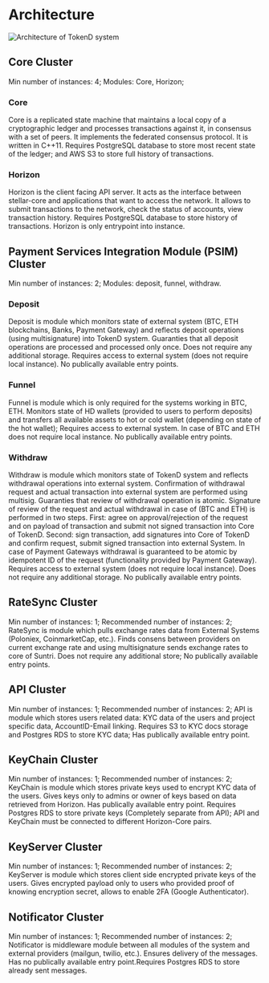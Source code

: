 # Architecture

![Architecture of TokenD system](https://lh4.googleusercontent.com/_ELztJW0hlR4-b6Og0mXEcFnX2O_5trs1P75pxxGvI3OuzGZZ0AxhZE0XEfjYpucadE20M8OHkbgQtadu7hN-1bkaS-7lv2D4I1LM1U5cHCMalzmVXdjh_NcuLPiPfCKepxIpaQv)

## Core Cluster

Min number of instances: 4;
Modules: Core, Horizon;

### Core

Core is a replicated state machine that maintains a local copy of a cryptographic ledger and processes transactions against it, in consensus with a set of peers. It implements the federated consensus protocol. It is written in C++11. Requires PostgreSQL database to store most recent state of the ledger; and AWS S3 to store full history of transactions.

### Horizon

Horizon is the client facing API server. It acts as the interface between stellar-core and applications that want to access the network. It allows to submit transactions to the network, check the status of accounts, view transaction history. Requires PostgreSQL database to store history of transactions. Horizon is only entrypoint into instance.

## Payment Services Integration Module (PSIM) Cluster

Min number of instances: 2;
Modules: deposit, funnel, withdraw.

### Deposit

Deposit is module which monitors state of external system (BTC, ETH blockchains, Banks, Payment Gateway) and reflects deposit operations (using multisignature) into TokenD system. Guaranties that all deposit operations are processed and processed only once. Does not require any additional storage. Requires access to external system (does not require local instance). No publically available entry points. 

### Funnel

Funnel is module which is only required for the systems working in BTC, ETH. Monitors state of HD wallets (provided to users to perform deposits) and transfers all available assets to hot or cold wallet (depending on state of the hot wallet); Requires access to external system. In case of BTC and ETH does not require local instance. No publically available entry points.

### Withdraw

Withdraw is module which monitors state of TokenD system and reflects withdrawal operations into external system. Confirmation of withdrawal request and actual transaction into external system are performed using multisig. Guaranties that review of withdrawal operation is atomic. Signature of review of the request and actual withdrawal in case of (BTC and ETH) is performed in two steps. First: agree on approval/rejection of the request and on payload of transaction and submit not signed transaction into Core of TokenD. Second: sign transaction, add signatures into Core of TokenD and confirm request, submit signed transaction into external System. In case of Payment Gateways withdrawal is guaranteed to be atomic by idempotent ID of the request (functionality provided by Payment Gateway). Requires access to external system (does not require local instance). Does not require any additional storage. No publically available entry points.

## RateSync Cluster

Min number of instances: 1;
Recommended number of instances: 2;
RateSync is module which pulls exchange rates data from External Systems (Poloniex, CoinmarketCap, etc.). Finds consens between providers on current exchange rate and using multisignature sends exchange rates to core of Suntri. Does not require any additional store; No publically available entry points. 

## API Cluster

Min number of instances: 1;
Recommended number of instances: 2;
API is module which stores users related data: KYC data of the users and project specific data, AccountID-Email linking. Requires S3 to KYC docs storage and Postgres RDS to store KYC data; Has publically available entry point.

## KeyChain Cluster

Min number of instances: 1;
Recommended number of instances: 2;
KeyChain is module which stores private keys used to encrypt KYC data of the users. Gives keys only to admins or owner of keys based on data retrieved from Horizon. Has publically available entry point. Requires Postgres RDS to store private keys (Completely separate from API); API and KeyChain must be connected to different Horizon-Core pairs.

## KeyServer Cluster 

 Min number of instances: 1;
Recommended number of instances: 2;
KeyServer is module which stores client side encrypted private keys of the users. Gives encrypted payload only to users who provided proof of knowing encryption secret, allows to enable 2FA (Google Authenticator).

## Notificator Cluster

Min number of instances: 1;
Recommended number of instances: 2;
Notificator is middleware module between all modules of the system and external providers (mailgun, twilio, etc.). Ensures delivery of the messages. Has no publically available entry point.Requires Postgres RDS to store already sent messages.
